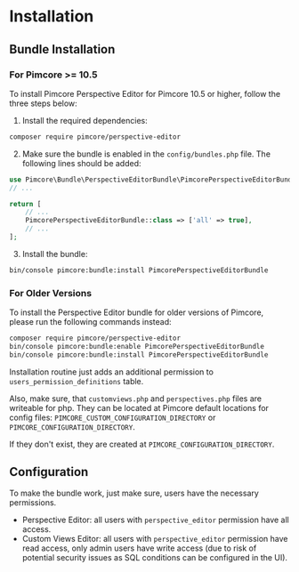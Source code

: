 # Installation
## Bundle Installation
### For Pimcore >= 10.5
To install Pimcore Perspective Editor for Pimcore 10.5 or higher, follow the three steps below:

1. Install the required dependencies:
```bash
composer require pimcore/perspective-editor
```

2. Make sure the bundle is enabled in the `config/bundles.php` file. The following lines should be added:

```php
use Pimcore\Bundle\PerspectiveEditorBundle\PimcorePerspectiveEditorBundle;
// ...

return [
    // ...
    PimcorePerspectiveEditorBundle::class => ['all' => true],
    // ...
];
```

3. Install the bundle:

```bash
bin/console pimcore:bundle:install PimcorePerspectiveEditorBundle
```

### For Older Versions
To install the Perspective Editor bundle for older versions of Pimcore, please run the following commands instead:

```bash
composer require pimcore/perspective-editor
bin/console pimcore:bundle:enable PimcorePerspectiveEditorBundle
bin/console pimcore:bundle:install PimcorePerspectiveEditorBundle
```

Installation routine just adds an additional permission to `users_permission_definitions` table. 

Also, make sure, that `customviews.php` and `perspectives.php` files are writeable for php.
They can be located at Pimcore default locations for config files: 
`PIMCORE_CUSTOM_CONFIGURATION_DIRECTORY` or `PIMCORE_CONFIGURATION_DIRECTORY`. 

If they don't exist, they are created at `PIMCORE_CONFIGURATION_DIRECTORY`.
 


## Configuration

To make the bundle work, just make sure, users have the necessary permissions. 
- Perspective Editor: all users with `perspective_editor` permission have all access. 
- Custom Views Editor: all users with `perspective_editor` permission have read access, only admin users
  have write access (due to risk of potential security issues as SQL conditions can be configured in the UI).
  
